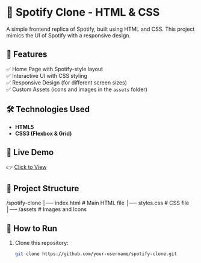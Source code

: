 # 🎵 Spotify Clone - HTML & CSS  

A simple frontend replica of Spotify, built using HTML and CSS. This project mimics the UI of Spotify with a responsive design.

## 🚀 Features  
✅ Home Page with Spotify-style layout  
✅ Interactive UI with CSS styling  
✅ Responsive Design (for different screen sizes)  
✅ Custom Assets (icons and images in the `assets` folder)  
## 🛠️ Technologies Used  
- **HTML5**  
- **CSS3 (Flexbox & Grid)**  

## 🚀 Live Demo
👉 [Click to View](https://DiptanshuVishwa.github.io/spotify-clone/)

## 📂 Project Structure  
/spotify-clone │── index.html # Main HTML file
│── styles.css # CSS file
│── /assets # Images and Icons

## 🔧 How to Run  
1. Clone this repository:  
   ```bash
   git clone https://github.com/your-username/spotify-clone.git
